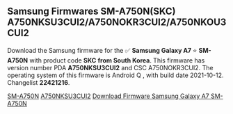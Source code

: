 <h2>Samsung Firmwares SM-A750N(SKC) A750NKSU3CUI2/A750NOKR3CUI2/A750NKOU3CUI2</h2>
Download the Samsung firmware for the ✅ <strong>Samsung Galaxy A7 </strong> ⭐ <strong>SM-A750N</strong> with product code <strong>SKC</strong> <strong> from South Korea</strong>. This firmware has version number PDA <strong>A750NKSU3CUI2</strong> and CSC A750NOKR3CUI2. The operating system of this firmware is Android Q , with build date 2021-10-12. Changelist <strong>22421216</strong>.


[SM-A750N](https://samfirm.shop/samsung/model/SM-A750N)
[A750NKSU3CUI2](https://samfirm.shop/samsung/pda/A750NKSU3CUI2)
[Download Firmware Samsung Galaxy A7 SM-A750N](https://samfirm.shop/samsung/firmware/464057)
